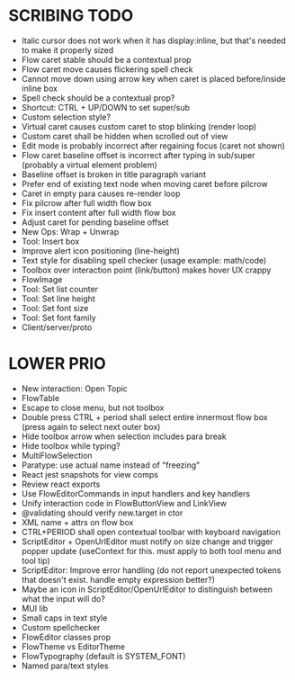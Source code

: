 SCRIBING TODO
=============
- Italic cursor does not work when it has display:inline, but that's needed to make it properly sized
- Flow caret stable should be a contextual prop
- Flow caret move causes flickering spell check
- Cannot move down using arrow key when caret is placed before/inside inline box
- Spell check should be a contextual prop?
- Shortcut: CTRL + UP/DOWN to set super/sub
- Custom selection style?
- Virtual caret causes custom caret to stop blinking (render loop)
- Custom caret shall be hidden when scrolled out of view
- Edit mode is probably incorrect after regaining focus (caret not shown)
- Flow caret baseline offset is incorrect after typing in sub/super (probably a virtual element problem)
- Baseline offset is broken in title paragraph variant
- Prefer end of existing text node when moving caret before pilcrow
- Caret in empty para causes re-render loop
- Fix pilcrow after full width flow box
- Fix insert content after full width flow box
- Adjust caret for pending baseline offset
- New Ops: Wrap + Unwrap
- Tool: Insert box
- Improve alert icon positioning (line-height)
- Text style for disabling spell checker (usage example: math/code)
- Toolbox over interaction point (link/button) makes hover UX crappy
- FlowImage
- Tool: Set list counter
- Tool: Set line height
- Tool: Set font size
- Tool: Set font family
- Client/server/proto

LOWER PRIO
==========
- New interaction: Open Topic
- FlowTable
- Escape to close menu, but not toolbox
- Double press CTRL + period shall select entire innermost flow box (press again to select next outer box)
- Hide toolbox arrow when selection includes para break
- Hide toolbox while typing?
- MultiFlowSelection
- Paratype: use actual name instead of "freezing"
- React jest snapshots for view comps
- Review react exports
- Use FlowEditorCommands in input handlers and key handlers
- Unify interaction code in FlowButtonView and LinkView
- @validating should verify new.target in ctor
- XML name + attrs on flow box
- CTRL+PERIOD shall open contextual toolbar with keyboard navigation
- ScriptEditor + OpenUrlEditor must notify on size change and trigger popper update (useContext for this. must apply to both tool menu and tool tip)
- ScriptEditor: Improve error handling (do not report unexpected tokens that doesn't exist. handle empty expression better?)
- Maybe an icon in ScriptEditor/OpenUrlEditor to distinguish between what the input will do?
- MUI lib
- Small caps in text style
- Custom spellchecker
- FlowEditor classes prop
- FlowTheme vs EditorTheme
- FlowTypography (default is SYSTEM_FONT)
- Named para/text styles
